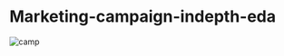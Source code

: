 # Marketing-campaign-indepth-eda
![camp](https://github.com/rauthananup/Marketing_camp/assets/123797009/debf0f75-6dd5-4157-9a28-dbc6c8c82ae1)
